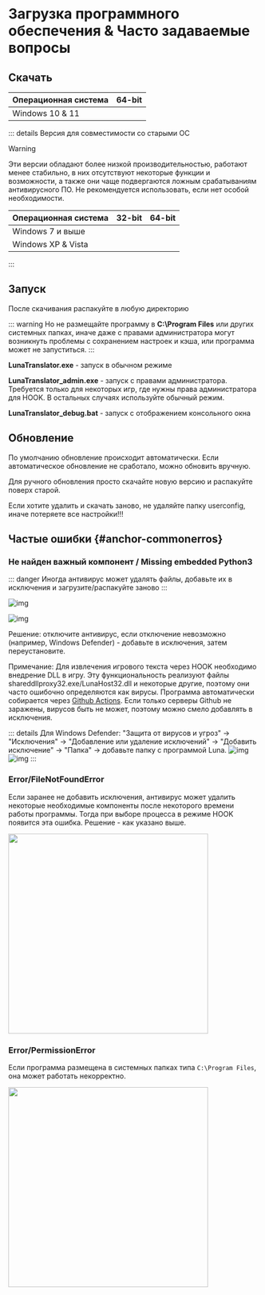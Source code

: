 # Загрузка программного обеспечения & Часто задаваемые вопросы

## Скачать

| Операционная система | 64-bit |
| - | - |
| Windows 10 & 11 | <downloadbtn href="https://lunatranslator.org/Resource/DownloadLuna/x64_win10?doc=1"/> |

::: details Версия для совместимости со старыми ОС  

>[!WARNING]  
Эти версии обладают более низкой производительностью, работают менее стабильно, в них отсутствуют некоторые функции и возможности, а также они чаще подвергаются ложным срабатываниям антивирусного ПО. Не рекомендуется использовать, если нет особой необходимости.

| Операционная система | 32-bit | 64-bit |
| - | - | - |
| Windows 7 и выше | <downloadbtn href="https://lunatranslator.org/Resource/DownloadLuna/x86_win7?doc=1"/> | <downloadbtn href="https://lunatranslator.org/Resource/DownloadLuna/x64_win7?doc=1"/> |
| Windows XP & Vista | <downloadbtn href="https://lunatranslator.org/Resource/DownloadLuna/x86_winxp?doc=1"/> | |

:::

## Запуск

После скачивания распакуйте в любую директорию

::: warning
Но не размещайте программу в **C:\Program Files** или других системных папках, иначе даже с правами администратора могут возникнуть проблемы с сохранением настроек и кэша, или программа может не запуститься.
:::

**LunaTranslator.exe** - запуск в обычном режиме 

**LunaTranslator_admin.exe** - запуск с правами администратора. Требуется только для некоторых игр, где нужны права администратора для HOOK. В остальных случаях используйте обычный режим.

**LunaTranslator_debug.bat** - запуск с отображением консольного окна

## Обновление

По умолчанию обновление происходит автоматически. Если автоматическое обновление не сработало, можно обновить вручную.

Для ручного обновления просто скачайте новую версию и распакуйте поверх старой.

Если хотите удалить и скачать заново, не удаляйте папку userconfig, иначе потеряете все настройки!!!

## Частые ошибки {#anchor-commonerros}

### Не найден важный компонент / Missing embedded Python3

::: danger
Иногда антивирус может удалять файлы, добавьте их в исключения и загрузите/распакуйте заново
:::

![img](https://image.lunatranslator.org/zh/cantstart/2.jpg) 

![img](https://image.lunatranslator.org/zh/missingpython.png) 

Решение: отключите антивирус, если отключение невозможно (например, Windows Defender) - добавьте в исключения, затем переустановите.

Примечание: Для извлечения игрового текста через HOOK необходимо внедрение DLL в игру. Эту функциональность реализуют файлы shareddllproxy32.exe/LunaHost32.dll и некоторые другие, поэтому они часто ошибочно определяются как вирусы. Программа автоматически собирается через [Github Actions](https://github.com/HIllya51/LunaTranslator/actions). Если только серверы Github не заражены, вирусов быть не может, поэтому можно смело добавлять в исключения.

::: details Для Windows Defender: "Защита от вирусов и угроз" → "Исключения" → "Добавление или удаление исключений" → "Добавить исключение" → "Папка" → добавьте папку с программой Luna.
![img](https://image.lunatranslator.org/zh/cantstart/4.png) 
![img](https://image.lunatranslator.org/zh/cantstart/3.png) 
::: 

### Error/FileNotFoundError

Если заранее не добавить исключения, антивирус может удалить некоторые необходимые компоненты после некоторого времени работы программы. Тогда при выборе процесса в режиме HOOK появится эта ошибка. Решение - как указано выше.

<img src="https://image.lunatranslator.org/zh/notfound.png" width=400>

### Error/PermissionError

Если программа размещена в системных папках типа `C:\Program Files`, она может работать некорректно.

<img src="https://image.lunatranslator.org/zh/cantstart/6.png" width=400>
